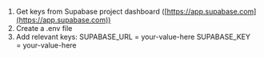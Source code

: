 1. Get keys from Supabase project dashboard ([https://app.supabase.com](https://app.supabase.com))
2. Create a .env file 
3. Add relevant keys: 
   SUPABASE_URL = your-value-here
   SUPABASE_KEY = your-value-here
